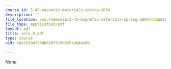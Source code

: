 ```yaml
---
course_id: 3-45-magnetic-materials-spring-2004
description: ''
file_location: /coursemedia/3-45-magnetic-materials-spring-2004/cda28104f364b68d732db920a3644e6b_sols_8.pdf
file_type: application/pdf
layout: pdf
title: sols_8.pdf
type: course
uid: cda28104f364b68d732db920a3644e6b

---
```

None